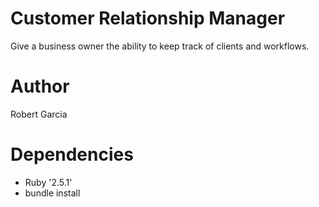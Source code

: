 # Customer Relationship Manager

Give a business owner the ability to keep track of clients and workflows. 

# Author

Robert Garcia

# Dependencies

* Ruby '2.5.1'
* bundle install